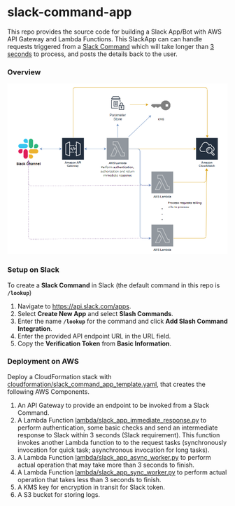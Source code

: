 # slack-command-app

This repo provides the source code for building a Slack App/Bot with AWS API Gateway and Lambda Functions.
This SlackApp can can handle requests triggered from a [Slack Command](https://api.slack.com/interactivity/slash-commands) which will take longer than [3 seconds](https://api.slack.com/events-api) to process, and posts the details back to the user.

### Overview

![Architecture](assets/SlackApp-ArchitectureOverview.png)

### Setup on Slack

To create a **Slack Command** in Slack (the default command in this repo is **`/lookup`**)
1. Navigate to https://api.slack.com/apps.
2. Select **Create New App** and select **Slash Commands**.
3. Enter the name **`/lookup`** for the command and click **Add Slash Command Integration**.
4. Enter the provided API endpoint URL in the URL field.
5. Copy the **Verification Token** from **Basic Information**.

### Deployment on AWS

Deploy a CloudFormation stack with [cloudformation/slack_command_app_template.yaml](cloudformation/slack_command_app_template.yaml), that creates the following AWS Components.
1. An API Gateway to provide an endpoint to be invoked from a Slack Command.
2. A Lambda Function [lambda/slack_app_immediate_response.py](lambda/slack_app_immediate_response.py) to perform authentication, some basic checks and send an intermediate response to Slack within 3 seconds (Slack requirement). This function invokes another Lambda function to to the request tasks (synchronously invocation for quick task; asynchronous invocation for long tasks).
3. A Lambda Function [lambda/slack_app_async_worker.py](lambda/slack_app_async_worker.py) to perform actual operation that may take more than 3 seconds to finish.
4. A Lambda Function [lambda/slack_app_sync_worker.py](lambda/slack_app_sync_worker.py) to perform actual operation that takes less than 3 seconds to finish.
5. A KMS key for encryption in transit for Slack token.
6. A S3 bucket for storing logs.
